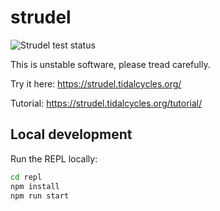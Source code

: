# strudel 

![Strudel test status](https://github.com/tidalcycles/strudel/actions/workflows/test.yml/badge.svg)

This is unstable software, please tread carefully.

Try it here: https://strudel.tidalcycles.org/

Tutorial: https://strudel.tidalcycles.org/tutorial/

## Local development

Run the REPL locally:

```bash
cd repl
npm install
npm run start
```
